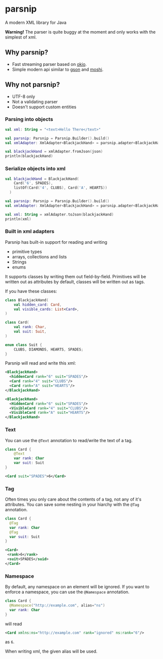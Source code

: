 # parsnip
A modern XML library for Java

**Warning!** The parser is quite buggy at the moment and only works with the simplest of xml. 

## Why parsnip?
- Fast streaming parser based on [okio](https://github.com/square/okio).
- Simple modern api similar to [gson](https://github.com/google/gson) and [moshi](https://github.com/square/moshi).

## Why not parsnip?
- UTF-8 only
- Not a validating parser
- Doesn't support custom entities

### Parsing into objects
```kotlin
val xml: String = "<text>Hello There</text>"

val parsnip: Parsnip = Parsnip.Builder().build()
val xmlAdapter: XmlAdapter<BlackjackHand> = parsnip.adapter<BlackjackHand>()

val blackjackHand = xmlAdapter.fromJson(json)
println(blackjackHand)
```

### Serialize objects into xml
```kotlin
val blackjackHand = BlackjackHand(
    Card('6', SPADES),
    listOf(Card('4', CLUBS), Card('A', HEARTS))
  )

val parsnip: Parsnip = Parsnip.Builder().build()
val xmlAdapter: XmlAdapter<BlackjackHand> = parsnip.adapter<BlackjackHand>()

val xml: String = xmlAdapter.toJson(blackjackHand)
println(xml)
```

### Built in xml adapters
Parsnip has built-in support for reading and writing
- primitive types
- arrays, collections and lists
- Strings
- enums

It supports classes by writing them out field-by-field. Primitives will be written out as attributes by default, classes will be written out as tags.

If you have these classes:

```kotlin
class BlackjackHand(
    val hidden_card: Card,
    val visible_cards: List<Card>,
)

class Card(
    val rank: Char,
    val suit: Suit,
)

enum class Suit {
    CLUBS, DIAMONDS, HEARTS, SPADES;
}
```

Parsnip will read and write this xml:
```xml
<BlackjackHand>
  <hiddenCard rank="6" suit="SPADES"/>
  <Card rank="4" suit="CLUBS"/>
  <Card rank="A" suit="HEARTS"/>
</BlackjackHand>
```

```xml
<BlackjackHand>
  <HiddenCard rank="6" suit="SPADES"/>
  <VisibleCard rank="4" suit="CLUBS"/>
  <VisibleCard rank="A" suit="HEARTS"/>
</BlackjackHand>
```

### Text
You can use the `@Text` annotation to read/write the text of a tag.
```kotlin
class Card {
    @Text
    var rank: Char
    var suit: Suit
}
```

```xml
<Card suit="SPADES">6</Card>
```

### Tag
Often times you only care about the contents of a tag, not any of it's attributes. You can save some nesting in your hiarchy with the `@Tag` annotation.
```kotlin
class Card {
  @Tag
  var rank: Char
  @Tag
  var suit: Suit
}
```
```xml
<Card>
 <rank>6</rank>
 <suit>SPADES</suid>
</Card>
```

### Namespace
By default, any namespace on an element will be ignored. If you want to enforce a namespace, you can use the `@Namespace` annotation.

```kotlin
class Card {
  @Namespace("http://example.com", alias="ns")
  var rank: Char
}
```
will read
```xml
<Card xmlns:ns="http://example.com" rank="ignored" ns:rank="6"/>
```
as `6`.

When writing xml, the given alias will be used.
